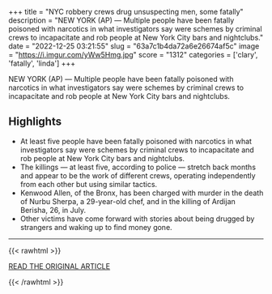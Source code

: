 +++
title = "NYC robbery crews drug unsuspecting men, some fatally"
description = "NEW YORK (AP) — Multiple people have been fatally poisoned with narcotics in what investigators say were schemes by criminal crews to incapacitate and rob people at New York City bars and nightclubs."
date = "2022-12-25 03:21:55"
slug = "63a7c1b4da72a6e26674af5c"
image = "https://i.imgur.com/yWw5Hmg.jpg"
score = "1312"
categories = ['clary', 'fatally', 'linda']
+++

NEW YORK (AP) — Multiple people have been fatally poisoned with narcotics in what investigators say were schemes by criminal crews to incapacitate and rob people at New York City bars and nightclubs.

## Highlights

- At least five people have been fatally poisoned with narcotics in what investigators say were schemes by criminal crews to incapacitate and rob people at New York City bars and nightclubs.
- The killings — at least five, according to police — stretch back months and appear to be the work of different crews, operating independently from each other but using similar tactics.
- Kenwood Allen, of the Bronx, has been charged with murder in the death of Nurbu Sherpa, a 29-year-old chef, and in the killing of Ardijan Berisha, 26, in July.
- Other victims have come forward with stories about being drugged by strangers and waking up to find money gone.

---

{{< rawhtml >}}
  <p class="article-category">
    <a target="_blank" href="https://apnews.com/article/manhattan-new-york-city-0676df47b42ee905a838298fc43e3ce8">READ THE ORIGINAL ARTICLE</a>
  </p>
{{< /rawhtml >}}
